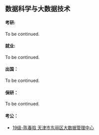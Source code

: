 ## 数据科学与大数据技术

#### 考研:

To be continued.

#### 就业:

To be continued.

#### 出国：

To be continued.

#### 保研：

To be continued.

#### 考公：

- [19级-陈春晗 天津市东丽区大数据管理中心](grad-application/计算机学院/数据科学与大数据技术/[CN]-19-Chenchunhan.md)
